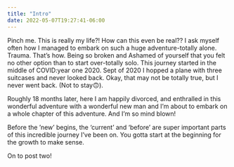 ```yaml
---
title: "Intro"
date: 2022-05-07T19:27:41-06:00
---
```


Pinch me. This is really my life?! How can this even be real?? I ask myself often how I managed to embark on such a huge adventure-totally alone. Trauma. That’s how. Being so broken and Ashamed of yourself that you felt no other option than to start over-totally solo. This journey started in the middle of COVID:year one 2020. Sept of 2020 I hopped a plane with three suitcases and never looked back. Okay, that may not be totally true, but I never went back. (Not to stay🙃).

Roughly 18 months later, here I am happily divorced, and enthralled in this wonderful adventure with a wonderful new man and I’m about to embark on a whole chapter of this adventure. And I’m so mind blown! 

Before the ’new’ begins, the ‘current’ and ‘before’ are super important parts of this incredible journey I’ve been on. You gotta start at the beginning for the growth to make sense. 

On to post two!
